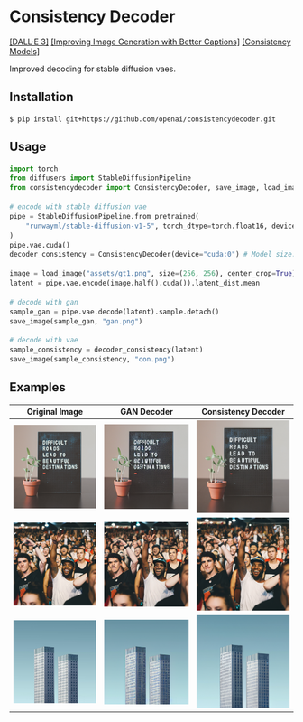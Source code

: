 # Consistency Decoder

[[DALL·E 3]](https://openai.com/dall-e-3)
[[Improving Image Generation with Better Captions]](https://cdn.openai.com/papers/dall-e-3.pdf)
[[Consistency Models]](https://arxiv.org/abs/2303.01469)

Improved decoding for stable diffusion vaes.

## Installation

```
$ pip install git+https://github.com/openai/consistencydecoder.git
```

## Usage

```python
import torch
from diffusers import StableDiffusionPipeline
from consistencydecoder import ConsistencyDecoder, save_image, load_image

# encode with stable diffusion vae
pipe = StableDiffusionPipeline.from_pretrained(
    "runwayml/stable-diffusion-v1-5", torch_dtype=torch.float16, device="cuda:0"
)
pipe.vae.cuda()
decoder_consistency = ConsistencyDecoder(device="cuda:0") # Model size: 2.49 GB

image = load_image("assets/gt1.png", size=(256, 256), center_crop=True)
latent = pipe.vae.encode(image.half().cuda()).latent_dist.mean

# decode with gan
sample_gan = pipe.vae.decode(latent).sample.detach()
save_image(sample_gan, "gan.png")

# decode with vae
sample_consistency = decoder_consistency(latent)
save_image(sample_consistency, "con.png")
```

## Examples
 Original Image | GAN Decoder | Consistency Decoder |
:---:|:---:|:---:|
![Original Image](assets/gt1.png) | ![GAN Image](assets/gan1.png) | ![VAE Image](assets/con1.png) |
![Original Image](assets/gt2.png) | ![GAN Image](assets/gan2.png) | ![VAE Image](assets/con2.png) |
![Original Image](assets/gt3.png) | ![GAN Image](assets/gan3.png) | ![VAE Image](assets/con3.png) |
